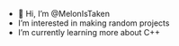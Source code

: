 - 👋 Hi, I’m @MelonIsTaken
- I’m interested in making random projects
- I’m currently learning more about C++


<!---
MelonIsTaken/MelonIsTaken is a ✨ special ✨ repository because its `README.md` (this file) appears on your GitHub profile.
You can click the Preview link to take a look at your changes.
--->
